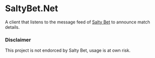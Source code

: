 # SaltyBet.Net
A client that listens to the message feed of [Salty Bet](https://www.saltybet.com/) to announce match details.

### Disclaimer
This project is not endorced by Salty Bet, usage is at own risk.
